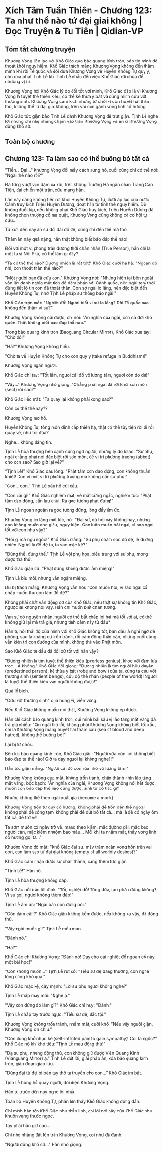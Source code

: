 # Xích Tâm Tuần Thiên - Chương 123: Ta như thế nào tứ đại giai không | Đọc Truyện & Tu Tiên | Qidian-VP



## Tóm tắt chương truyện

Khương Vọng liên lạc với Khổ Giác qua bảo quang kính tròn, báo tin mình đã thoát khỏi nguy hiểm. Khổ Giác trách mắng Khương Vọng không đến thăm mình khi rời Tề quốc và đòi đưa Khương Vọng về Huyền Không Tự quy y, còn dọa phạt Tịnh Lễ khi Tịnh Lễ nhắc đến việc Khổ Giác rời chùa để nhường vị trí.

Khương Vọng hỏi Khổ Giác lý do đối tốt với mình, Khổ Giác đáp là vì Khương Vọng là tuyệt thế thiên kiêu, có thể kế thừa y bát và cùng mình cứu vớt thương sinh. Khương Vọng cảm kích nhưng từ chối vì còn huyết hải thâm thù, không thể tứ đại giai không, trên vai còn gánh vong linh cố hương.

Khổ Giác tức giận bảo Tịnh Lễ đánh Khương Vọng để trút giận. Tịnh Lễ nghe lời nhưng chỉ nhẹ nhàng chạm vào trán Khương Vọng và an ủi Khương Vọng đừng khổ sở.


## Toàn bộ chương

## Chương 123: Ta làm sao có thể buông bỏ tất cả

"Tiền... Đại..." Khương Vọng đổi mấy cách xưng hô, cuối cùng chỉ có thể nói: "Ngài thế nào rồi?"

Đã từng vượt vạn dặm xa xôi, trên không Trường Hà ngăn chặn Trang Cao Tiện, đại chiến một trận, cứu mạng hắn.

Lần này càng không tiếc rời khỏi Huyền Không Tự, dưới áp lực của nước Cảnh truy kích Triệu Huyền Dương, đoạt hắn từ tình thế nguy hiểm. Dù không đuổi kịp, nếu không phải Khổ Giác truy kích, Triệu Huyền Dương đã không chọn thượng cổ ma quật, Khương Vọng cũng không có cơ hội tự cứu...

Từ xưa đến nay ân sư đối đãi đồ đệ, cũng chỉ đến thế mà thôi.

Thâm ân này quá nặng, hắn thật không biết báo đáp thế nào!

Đối với một vị phong trần đương thời chân nhân (True Person), hắn chỉ là một tu sĩ Nội Phủ, có thể làm gì đây?

"Ta có thể thế nào? Đương nhiên là rất tốt!" Khổ Giác cười ha hả: "Ngoan đồ nhi, con thoát thân thế nào?"

"Một người bạn đã cứu con." Khương Vọng nói: "Nhưng hiện tại bên ngoài vẫn lấy danh nghĩa mất tích để đàm phán với Cảnh quốc, nên ngài tạm thời đừng tiết lộ tin con đã thoát thân. Con sợ ngài lo lắng, nên đặc biệt đến Huyền Không Tự, nhờ Tịnh Lễ pháp sư thông báo ngài."

Khổ Giác trợn mắt: "Nghiệt đồ! Ngươi biết vi sư lo lắng? Rời Tề quốc sao không đến thăm vi sư?"

Khương Vọng không cãi được, chỉ nói: "Ân nghĩa của ngài, con cả đời khó quên. Thật không biết báo đáp thế nào."

Trong bảo quang kính tròn (Baoguang Circular Mirror), Khổ Giác xua tay: "Chờ đó!"

"Hả?" Khương Vọng không hiểu.

"Chờ ta về Huyền Không Tự cho con quy y (take refuge in Buddhism)!"

Khương Vọng ngẩn người.

Khổ Giác chỉ tay: "Tốt lắm, ngươi cái đồ vô lương tâm, ngươi còn do dự!"

"Vậy..." Khương Vọng nhỏ giọng: "Chẳng phải ngài đã rời khỏi sơn môn (sect) rồi sao?"

Khổ Giác liếc mắt: "Ta quay lại không phải xong sao?"

Còn có thể thế này??

Khương Vọng mơ hồ.

Huyền Không Tự, tông môn đỉnh cấp thiên hạ, thật có thể tùy tiện rời đi rồi quay về, như trò đùa?

Nghe... không đáng tin.

Tịnh Lễ hòa thượng bên cạnh cũng ngớ người, nhưng lý do khác: "Sư phụ, ngài chẳng phải nói đặc biệt rời sơn môn, để vị trí phương trượng (abbot) cho con sao? Sao giờ lại về?"

"Tịnh Lễ!" Khổ Giác đau lòng: "Phật tâm con dao động, con không thuần khiết! Con vì một vị trí phương trượng mà không cần sư phụ!"

"Con... con." Tịnh Lễ xấu hổ cúi đầu.

"Con cái gì!" Khổ Giác nghiêm mặt, vẻ mặt cứng ngắc, nghiêm túc: "Phật tâm dao động, cần lau chùi. Ra góc tường phạt đứng!"

Tịnh Lễ ngoan ngoãn ra góc tường đứng, lòng đầy ấm ức.

Khương Vọng im lặng một lúc, nói: "Đại sư, dù hỏi vậy không hay, nhưng con không muốn che giấu, ngụy biện. Con luôn muốn hỏi ngài, vì sao ngài tốt với con như vậy?"

"Hỏi gì mà ngu ngốc!" Khổ Giác mắng: "Sư phụ chăm sóc đồ đệ, lẽ đương nhiên. Ngươi là đồ đệ ta, ta sao mặc kệ?"

"Đúng thế, đúng thế." Tịnh Lễ vội phụ họa, biểu trung với sư phụ, mong được tha thứ.

Khổ Giác giận dữ: "Phạt đứng không được lắm miệng!"

Tịnh Lễ bĩu môi, nhưng vẫn ngậm miệng.

Dù bị trách mắng, Khương Vọng vẫn hỏi: "Con muốn hỏi, vì sao ngài cố chấp muốn thu con làm đồ đệ?"

Không phải chất vấn động cơ của Khổ Giác, nếu thật sự không tin Khổ Giác, ngược lại không hỏi vậy. Hắn chỉ muốn biết chân tướng.

Vạn sự có nguyên nhân, người có thể bất chấp lợi hại mà tốt với ai, có thể không giữ lại mà trả giá, nhưng tình cảm này từ đâu?

Hắn tự hỏi thái độ của mình với Khổ Giác không tốt, ban đầu là nghi ngờ đề phòng, sau là kháng cự trốn tránh, rồi cảm động thân cận, nhưng cuối cùng vẫn kiên trì con đường của mình, không thể vào Phật môn.

Sao Khổ Giác từ đầu đã đối xử tốt với hắn vậy?

"Đương nhiên là tìm tuyệt thế thiên kiêu (peerless genius), khoe với đám lừa trọc... À không." Khổ Giác đổi giọng: "Đương nhiên là tìm người hữu duyên (predestined person), kế thừa y bát (robe and bowl) của ta, cùng ta cứu vớt thương sinh (sentient beings), cứu độ thế nhân (people of the world)! Ngươi là tuyệt thế thiên kiêu vạn người không được!"

Quá lố bịch.

"Cứu vớt thương sinh" quá hùng vĩ, viển vông.

Nếu Khổ Giác không muốn nói thật, Khương Vọng không ép được.

Hắn chỉ cách bảo quang kính tròn, cúi mình bái sâu vị lão tăng mặt vàng đã trả giá nhiều: "Xin ngài thứ lỗi, không phải Khương Vọng không biết tốt xấu, chỉ là Khương Vọng mang huyết hải thâm cừu (sea of blood and deep hatred), không thể buông bỏ!"

Lại bị từ chối...

Bên kia bảo quang kính tròn, Khổ Giác giận: "Ngươi vừa còn nói không biết báo đáp ta thế nào! Giờ ta dạy ngươi lại không nghe?!"

Hắn tức giận mắng: "Ngươi cái đồ con rùa nhỏ vô lương tâm!"

Khương Vọng không cụp mắt, không trốn tránh, chân thành nhìn lão tăng mặt vàng, bộc bạch: "Ân nghĩa của ngài, Khương Vọng không nói hết được, muốn con báo đáp thế nào cũng được, sinh tử có tiếc gì?

Nhưng không thể theo ngài xuất gia (become a monk).

Khương Vọng trốn từ quỷ cố hương, không phải để trốn đến thế ngoại, không phải để sống tạm, không phải để dứt bỏ tất cả... mà là để có ngày ôm tất cả, để trở về!

Ta sớm muộn có ngày trở về, mang theo kiếm, mặc đường dài, mặc bao người cản, mặc kiếm nhuộm bao máu... Mỗi khi ta nhắm mắt, thấy vong linh cố hương gọi ta..."

Khương Vọng đỏ mắt: "Khổ Giác đại sư, mấy trăm ngàn vong hồn trên vai con, con làm sao tứ đại giai không (empty of all worldly desires)?"

Khổ Giác cảm nhận được sự chân thành, càng thêm tức giận.

"Tịnh Lễ!" Hắn hô.

Tịnh Lễ hòa thượng không đáp.

Khổ Giác nổi trận lôi đình: "Tốt, nghiệt đồ! Từng đứa, tạo phản đúng không? Vi sư gọi, ngươi không thèm đáp!"

Tịnh Lễ ấm ức: "Ngài bảo con đừng nói."

"Còn dám cãi!?" Khổ Giác giận không kềm được, nếu không xa vậy, đã động thủ.

"Vậy ngài muốn gì!" Tịnh Lễ mếu máo.

"Đánh nó."

"Hả?"

Khổ Giác chỉ Khương Vọng: "Đánh nó! Dạy cho cái nghiệt đồ ngoan cố này một bài học!"

"Con không muốn..." Tịnh Lễ rụt cổ: "Tiểu sư đệ đáng thương, con nghe lòng cũng khó qua."

Khổ Giác mặc kệ, cậy mạnh: "Lời sư phụ ngươi không nghe?"

Tịnh Lễ mấp máy môi: "Nghe ạ."

"Vậy còn đứng đó làm gì?" Khổ Giác chỉ huy: "Đánh!"

Tịnh Lễ chắp tay trước ngực: "Tiểu sư đệ, đắc tội."

Khương Vọng không trốn tránh, nhắm mắt, cười khổ: "Nếu vậy nguôi giận, Khương Vọng xin chịu."

"Còn dùng khổ nhục kế (self-inflicted pain to gain sympathy)! Coi ta ngốc?" Khổ Giác nộ khí khó tiêu: "Tịnh Lễ mau động thủ!"

"Dạ sư phụ, nhưng động thủ, con không giữ được Viên Quang Kính (Vianguang Mirror) ạ." Tịnh Lễ dứt lời, giải pháp ấn, xóa bảo quang kính tròn, gián đoạn giao lưu.

"Dùng đại từ đại bi bàn tay thô ta truyền cho con..." Khổ Giác im bặt.

Tịnh Lễ hùng hổ quay người, đối diện Khương Vọng.

Hắn từ trước đến nay nghe lời nhất.

Toàn bộ Huyền Không Tự, phần lớn thấy Khổ Giác không đứng đắn.

Chỉ mình hắn tôn Khổ Giác như thần linh, coi lời nói bậy của Khổ Giác như khuôn vàng thước ngọc.

Tay phải hắn giơ cao...

Chỉ nhẹ nhàng đặt lên trán Khương Vọng, coi như đã đánh.

"Ngươi đừng khổ sở..." Hắn nhỏ giọng.